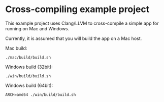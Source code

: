 # Cross-compiling example project

This example project uses Clang/LLVM to cross-compile a simple app for running on Mac and Windows.

Currently, it is assumed that you will build the app on a Mac host.

Mac build:

    ./mac/build/build.sh

Windows build (32bit):

    ./win/build/build.sh

Windows build (64bit):

    ARCH=amd64 ./win/build/build.sh
